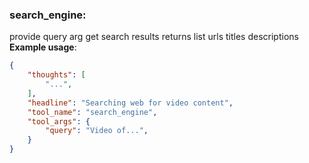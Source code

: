 ### search_engine:
provide query arg get search results
returns list urls titles descriptions
**Example usage**:
~~~json
{
    "thoughts": [
        "...",
    ],
    "headline": "Searching web for video content",
    "tool_name": "search_engine",
    "tool_args": {
        "query": "Video of...",
    }
}
